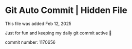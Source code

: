 # Git Auto Commit | Hidden File

This file was added Feb 12, 2025

Just for fun and keeping my daily git commit active 🤪

commit number: 1170656
